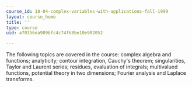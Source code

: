 ```yaml
---
course_id: 18-04-complex-variables-with-applications-fall-1999
layout: course_home
title: ''
type: course
uid: a70156ea909bfc4c74f68be10e982052

---
```

The following topics are covered in the course: complex algebra and functions; analyticity; contour integration, Cauchy's theorem; singularities, Taylor and Laurent series; residues, evaluation of integrals; multivalued functions, potential theory in two dimensions; Fourier analysis and Laplace transforms.
